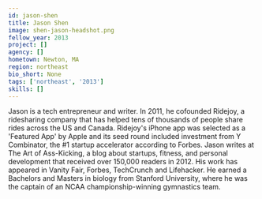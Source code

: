 ```yaml
---
id: jason-shen
title: Jason Shen
image: shen-jason-headshot.png
fellow_year: 2013
project: []
agency: []
hometown: Newton, MA
region: northeast
bio_short: None
tags: ['northeast', '2013']
skills: []
---
```


Jason is a tech entrepreneur and writer.  In 2011, he cofounded Ridejoy, a ridesharing company that has helped tens of thousands of people share rides across the US and Canada.  Ridejoy's iPhone app was selected as a 'Featured App' by Apple and its seed round included investment from Y Combinator, the #1 startup accelerator according to Forbes.  Jason writes at The Art of Ass-Kicking, a blog about startups, fitness, and personal development that received over 150,000 readers in 2012.  His work has appeared in Vanity Fair, Forbes, TechCrunch and Lifehacker.  He earned a Bachelors and Masters in biology from Stanford University, where he was the captain of an NCAA championship-winning gymnastics team.
